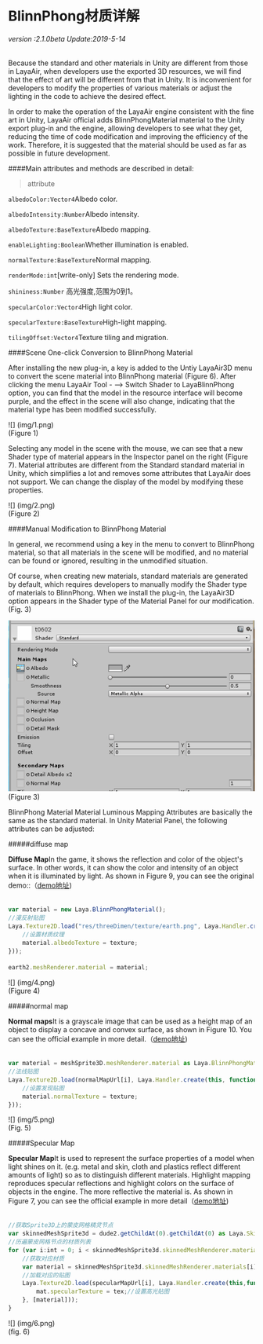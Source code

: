 # BlinnPhong材质详解

###### *version :2.1.0beta   Update:2019-5-14*

Because the standard and other materials in Unity are different from those in LayaAir, when developers use the exported 3D resources, we will find that the effect of art will be different from that in Unity. It is inconvenient for developers to modify the properties of various materials or adjust the lighting in the code to achieve the desired effect.

In order to make the operation of the LayaAir engine consistent with the fine art in Unity, LayaAir official adds BlinnPhongMaterial material to the Unity export plug-in and the engine, allowing developers to see what they get, reducing the time of code modification and improving the efficiency of the work. Therefore, it is suggested that the material should be used as far as possible in future development.

####Main attributes and methods are described in detail:

> attribute

`albedoColor:Vector4`Albedo color.

`albedoIntensity:Number`Albedo intensity.

`albedoTexture:BaseTexture`Albedo mapping.

`enableLighting:Boolean`Whether illumination is enabled.

`normalTexture:BaseTexture`Normal mapping.

`renderMode:int`[write-only] Sets the rendering mode.

`shininess:Number`  高光强度,范围为0到1。

`specularColor:Vector4`High light color.

`specularTexture:BaseTexture`High-light mapping.

`tilingOffset:Vector4`Texture tiling and migration.



####Scene One-click Conversion to BlinnPhong Material

After installing the new plug-in, a key is added to the Untiy LayaAir3D menu to convert the scene material into BlinnPhong material (Figure 6). After clicking the menu LayaAir Tool - --> Switch Shader to LayaBlinnPhong option, you can find that the model in the resource interface will become purple, and the effect in the scene will also change, indicating that the material type has been modified successfully.

![] (img/1.png)<br> (Figure 1)

Selecting any model in the scene with the mouse, we can see that a new Shader type of material appears in the Inspector panel on the right (Figure 7). Material attributes are different from the Standard standard material in Unity, which simplifies a lot and removes some attributes that LayaAir does not support. We can change the display of the model by modifying these properties.

![] (img/2.png)<br> (Figure 2)

####Manual Modification to BlinnPhong Material

In general, we recommend using a key in the menu to convert to BlinnPhong material, so that all materials in the scene will be modified, and no material can be found or ignored, resulting in the unmodified situation.

Of course, when creating new materials, standard materials are generated by default, which requires developers to manually modify the Shader type of materials to BlinnPhong. When we install the plug-in, the LayaAir3D option appears in the Shader type of the Material Panel for our modification. (Fig. 3)

![图片3](img/3.gif)<br> (Figure 3)

BlinnPhong Material Material Luminous Mapping Attributes are basically the same as the standard material. In Unity Material Panel, the following attributes can be adjusted:

#####diffuse map

**Diffuse Map**In the game, it shows the reflection and color of the object's surface. In other words, it can show the color and intensity of an object when it is illuminated by light. As shown in Figure 9, you can see the original demo::（[demo地址](http://localhost/LayaAir2_Auto/%3Chttps://layaair.ldc.layabox.com/demo2/?language=ch&category=3d&group=Material&name=BlinnPhong_DiffuseMap%3E))


```typescript

var material = new Laya.BlinnPhongMaterial();
//漫反射贴图
Laya.Texture2D.load("res/threeDimen/texture/earth.png", Laya.Handler.create(this, function(texture) {
    //设置材质纹理
	material.albedoTexture = texture;
}));

earth2.meshRenderer.material = material;
```


![] (img/4.png)<br> (Figure 4)

#####normal map

**Normal maps**It is a grayscale image that can be used as a height map of an object to display a concave and convex surface, as shown in Figure 10. You can see the official example in more detail.（[demo地址](http://localhost/LayaAir2_Auto/%3Chttps://layaair.ldc.layabox.com/demo2/?language=ch&category=3d&group=Material&name=BlinnPhong_NormalMap%3E))


```typescript

var material = meshSprite3D.meshRenderer.material as Laya.BlinnPhongMaterial;
//法线贴图
Laya.Texture2D.load(normalMapUrl[i], Laya.Handler.create(this, function(texture) {
    //设置发现贴图
    material.normalTexture = texture;
}));
```


![] (img/5.png)<br> (Fig. 5)

#####Specular Map

**Specular Map**It is used to represent the surface properties of a model when light shines on it. (e.g. metal and skin, cloth and plastics reflect different amounts of light) so as to distinguish different materials. Highlight mapping reproduces specular reflections and highlight colors on the surface of objects in the engine. The more reflective the material is. As shown in Figure 7, you can see the official example in more detail（[demo地址](http://localhost/LayaAir2_Auto/%3Chttps://layaair.ldc.layabox.com/demo2/?language=ch&category=3d&group=Material&name=BlinnPhong_SpecularMap%3E))


```typescript

//获取Sprite3D上的蒙皮网格精灵节点
var skinnedMeshSprite3d = dude2.getChildAt(0).getChildAt(0) as Laya.SkinnedMeshSprite3D;
//历遍蒙皮网格节点的材质列表
for (var i:int = 0; i < skinnedMeshSprite3d.skinnedMeshRenderer.materials.length; i++) {
    //获取对应材质
    var material = skinnedMeshSprite3d.skinnedMeshRenderer.materials[i] as Laya.BlinnPhongMaterial;
    //加载对应的贴图
	Laya.Texture2D.load(specularMapUrl[i], Laya.Handler.create(this,function(mat, tex) {
        mat.specularTexture = tex;//设置高光贴图
    }, [material]));
}
```


![] (img/6.png)<br> (fig. 6)
